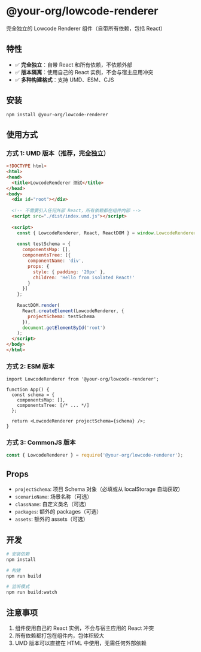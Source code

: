 # @your-org/lowcode-renderer

完全独立的 Lowcode Renderer 组件（自带所有依赖，包括 React）

## 特性

- ✅ **完全独立**：自带 React 和所有依赖，不依赖外部
- ✅ **版本隔离**：使用自己的 React 实例，不会与宿主应用冲突
- ✅ **多种构建格式**：支持 UMD、ESM、CJS

## 安装

```bash
npm install @your-org/lowcode-renderer
```

## 使用方式

### 方式 1: UMD 版本（推荐，完全独立）

```html
<!DOCTYPE html>
<html>
<head>
  <title>LowcodeRenderer 测试</title>
</head>
<body>
  <div id="root"></div>
  
  <!-- 不需要引入任何外部 React，所有依赖都在组件内部 -->
  <script src="./dist/index.umd.js"></script>
  
  <script>
    const { LowcodeRenderer, React, ReactDOM } = window.LowcodeRenderer;
    
    const testSchema = {
      componentsMap: [],
      componentsTree: [{
        componentName: 'div',
        props: {
          style: { padding: '20px' },
          children: 'Hello from isolated React!'
        }
      }]
    };
    
    ReactDOM.render(
      React.createElement(LowcodeRenderer, {
        projectSchema: testSchema
      }),
      document.getElementById('root')
    );
  </script>
</body>
</html>
```

### 方式 2: ESM 版本

```tsx
import LowcodeRenderer from '@your-org/lowcode-renderer';

function App() {
  const schema = {
    componentsMap: [],
    componentsTree: [/* ... */]
  };

  return <LowcodeRenderer projectSchema={schema} />;
}
```

### 方式 3: CommonJS 版本

```javascript
const { LowcodeRenderer } = require('@your-org/lowcode-renderer');
```

## Props

- `projectSchema`: 项目 Schema 对象（必填或从 localStorage 自动获取）
- `scenarioName`: 场景名称（可选）
- `className`: 自定义类名（可选）
- `packages`: 额外的 packages（可选）
- `assets`: 额外的 assets（可选）

## 开发

```bash
# 安装依赖
npm install

# 构建
npm run build

# 监听模式
npm run build:watch
```

## 注意事项

1. 组件使用自己的 React 实例，不会与宿主应用的 React 冲突
2. 所有依赖都打包在组件内，包体积较大
3. UMD 版本可以直接在 HTML 中使用，无需任何外部依赖